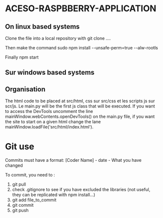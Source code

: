 # ACESO-RASPBBERRY-APPLICATION

## On linux based systems 

Clone the file into a local repository with git clone ....

Then make the command sudo npm install --unsafe-perm=true --alw-rootls

Finally npm start

## Sur windows based systems 


## Organisation

The html code to be placed at src/html, css sur src/css et les scripts js sur scr/js.
Le main.py will be the first js class that will be executed. If you want to access the DevTools uncomment the line mainWindow.webContents.openDevTools() on the main.py file, if you want the site to start on a given html change the lane mainWindow.loadFile('src/html/index.html'). 

# Git use

Commits must have a format: [Coder Name] - date - What you have changed

To commit, you need to :
  1. git pull
  2. check .gitignore to see if you have excluded the libraries (not useful, they can be replicated with npm install...)
  3. git add file_to_commit
  4. git commit
  5. git push
